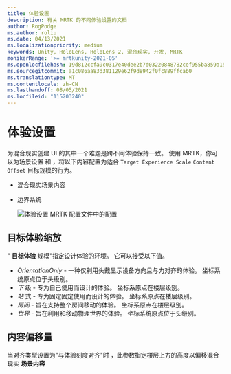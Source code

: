 ```yaml
---
title: 体验设置
description: 有关 MRTK 的不同体验设置的文档
author: RogPodge
ms.author: roliu
ms.date: 04/13/2021
ms.localizationpriority: medium
keywords: Unity, HoloLens, HoloLens 2, 混合现实, 开发, MRTK
monikerRange: '>= mrtkunity-2021-05'
ms.openlocfilehash: 19d812ccfa9c0317e40dee2b7d03220848782cef955ba859a150b4f4adc8aa99
ms.sourcegitcommit: a1c086aa83d381129e62f9d8942f0fc889ffcab0
ms.translationtype: MT
ms.contentlocale: zh-CN
ms.lasthandoff: 08/05/2021
ms.locfileid: "115203240"
---
```

# <a name="experience-settings"></a>体验设置

为混合现实创建 UI 的其中一个难题是跨不同体验保持一致。 使用 MRTK，你可以为场景设置 和 ，将以下内容配置为适合 `Target Experience Scale` `Content Offset` 目标规模的行为。

- 混合现实场景内容
- 边界系统

  ![体验设置 MRTK 配置文件中的配置](../images/experience-settings/ExperienceSettings.png)

## <a name="target-experience-scale"></a>目标体验缩放

" **目标体验** 规模"指定设计体验的环境。 它可以接受以下值。

* *OrientationOnly* - 一种仅利用头戴显示设备方向且与力对齐的体验。 坐标系统原点位于头级别。
* *下* 级 - 专为自己使用而设计的体验。 坐标系原点在楼层级别。
* *站* 式 - 专为固定固定使用而设计的体验。 坐标系原点在楼层级别。
* *房间* - 旨在支持整个房间移动的体验。 坐标系原点在楼层级别。
* *世界* - 旨在利用和移动物理世界的体验。 坐标系统原点位于头级别。

## <a name="content-offset"></a>内容偏移量

当对齐类型设置为"与体验刻度对齐"时 [](scene-content.md)，此参数指定楼层上方的高度以偏移混合现实 **场景内容**
